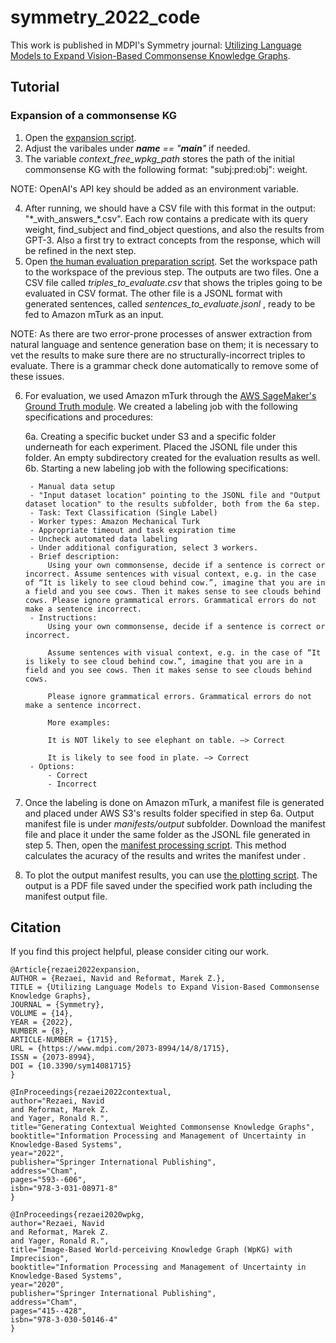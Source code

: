 # symmetry_2022_code
This work is published in MDPI's Symmetry journal: [Utilizing Language Models to Expand Vision-Based Commonsense Knowledge Graphs](https://www.mdpi.com/2073-8994/14/8/1715).

## Tutorial

### Expansion of a commonsense KG
1. Open the [expansion script](scripts/expand_wpkg_using_gpt_3.py).
2. Adjust the varibales under <em> __name__ == "__main__" </em> if needed.
3. The variable <em> context_free_wpkg_path </em> stores the path of the initial commonsense KG with the following format: "subj:pred:obj": weight.

NOTE: OpenAI's API key should be added as an environment variable.

4. After running, we should have a CSV file with this format in the output: "\*\_with\_answers\_\*.csv". Each row contains a predicate with its query weight, find_subject and find_object questions, and also the results from GPT-3. Also a first try to extract concepts from the response, which will be refined in the next step.
5. Open [the human evaluation preparation script](scripts/generate_jsonl_for_human_evaluation.py). Set the workspace path to the workspace of the previous step. The outputs are two files. One a CSV file called <em> triples_to_evaluate.csv </em> that shows the triples going to be evaluated in CSV format. The other file is a JSONL format with generated sentences, called <em> sentences_to_evaluate.jsonl </em>, ready to be fed to Amazon mTurk as an input. 

NOTE: As there are two error-prone processes of answer extraction from natural language and sentence generation base on them; it is necessary to vet the results to make sure there are no structurally-incorrect triples to evaluate. There is a grammar check done automatically to remove some of these issues.

6. For evaluation, we used Amazon mTurk through the [AWS SageMaker's Ground Truth module](https://aws.amazon.com/sagemaker/data-labeling/). We created a labeling job with the following specifications and procedures:

    6a. Creating a specific bucket under S3 and a specific folder underneath for each experiment. Placed the JSONL file under this folder. An empty subdirectory created for the evaluation results as well.
    6b. Starting a new labeling job with the following specifications:
        
        - Manual data setup
        - "Input dataset location" pointing to the JSONL file and "Output dataset location" to the results subfolder, both from the 6a step.
        - Task: Text Classification (Single Label)
        - Worker types: Amazon Mechanical Turk
        - Appropriate timeout and task expiration time
        - Uncheck automated data labeling
        - Under additional configuration, select 3 workers.
        - Brief description:
            Using your own commonsense, decide if a sentence is correct or incorrect. Assume sentences with visual context, e.g. in the case of “It is likely to see cloud behind cow.”, imagine that you are in a field and you see cows. Then it makes sense to see clouds behind cows. Please ignore grammatical errors. Grammatical errors do not make a sentence incorrect.
        - Instructions:
            Using your own commonsense, decide if a sentence is correct or incorrect. 

            Assume sentences with visual context, e.g. in the case of “It is likely to see cloud behind cow.”, imagine that you are in a field and you see cows. Then it makes sense to see clouds behind cows.

            Please ignore grammatical errors. Grammatical errors do not make a sentence incorrect.

            More examples:

            It is NOT likely to see elephant on table. —> Correct

            It is likely to see food in plate. —> Correct
        - Options:
            - Correct
            - Incorrect
7. Once the labeling is done on Amazon mTurk, a manifest file is generated and placed under AWS S3's results folder specified in step 6a. Output manifest file is under <em> manifests/output </em> subfolder. Download the manifest file and place it under the same folder as the JSONL file generated in step 5. Then, open the [manifest processing script](scripts/process_output_manifest.py). This method calculates the acuracy of the results and writes the manifest under <em> </em>.
8. To plot the output manifest results, you can use [the plotting script](scripts/plot_manifest_results.py). The output is a PDF file saved under the specified work path including the manifest output file.

## Citation
If you find this project helpful, please consider citing our work.

```
@Article{rezaei2022expansion,
AUTHOR = {Rezaei, Navid and Reformat, Marek Z.},
TITLE = {Utilizing Language Models to Expand Vision-Based Commonsense Knowledge Graphs},
JOURNAL = {Symmetry},
VOLUME = {14},
YEAR = {2022},
NUMBER = {8},
ARTICLE-NUMBER = {1715},
URL = {https://www.mdpi.com/2073-8994/14/8/1715},
ISSN = {2073-8994},
DOI = {10.3390/sym14081715}
}

@InProceedings{rezaei2022contextual,
author="Rezaei, Navid
and Reformat, Marek Z.
and Yager, Ronald R.",
title="Generating Contextual Weighted Commonsense Knowledge Graphs",
booktitle="Information Processing and Management of Uncertainty in Knowledge-Based Systems",
year="2022",
publisher="Springer International Publishing",
address="Cham",
pages="593--606",
isbn="978-3-031-08971-8"
}

@InProceedings{rezaei2020wpkg,
author="Rezaei, Navid
and Reformat, Marek Z.
and Yager, Ronald R.",
title="Image-Based World-perceiving Knowledge Graph (WpKG) with Imprecision",
booktitle="Information Processing and Management of Uncertainty in Knowledge-Based Systems",
year="2020",
publisher="Springer International Publishing",
address="Cham",
pages="415--428",
isbn="978-3-030-50146-4"
}
```
